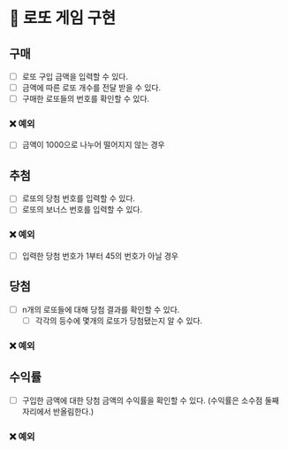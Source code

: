 # 💸 로또 게임 구현

## 구매

- [ ] 로또 구입 금액을 입력할 수 있다.
- [ ] 금액에 따른 로또 개수를 전달 받을 수 있다.
- [ ] 구매한 로또들의 번호를 확인할 수 있다.

### ❌ 예외

- [ ] 금액이 1000으로 나누어 떨어지지 않는 경우

## 추첨

- [ ] 로또의 당첨 번호를 입력할 수 있다.
- [ ] 로또의 보너스 번호를 입력할 수 있다.

### ❌ 예외

- [ ] 입력한 당첨 번호가 1부터 45의 번호가 아닐 경우

## 당첨

- [ ] n개의 로또들에 대해 당첨 결과를 확인할 수 있다.
  - [ ] 각각의 등수에 몇개의 로또가 당첨됐는지 알 수 있다.

### ❌ 예외

## 수익률

- [ ] 구입한 금액에 대한 당첨 금액의 수익률을 확인할 수 있다.
      (수익률은 소수점 둘째 자리에서 반올림한다.)

### ❌ 예외

